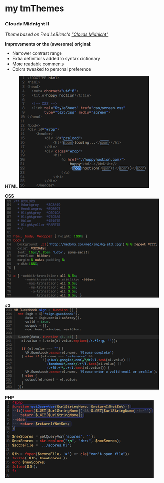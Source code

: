 # my tmThemes

### Clouds Midnight II
*Theme based on Fred LeBlanc's ["Clouds Midnight"](http://fredhq.com/projects/clouds/)*

**Improvements on the (awesome) original:**

* Narrower contrast range
* Extra definitions added to syntax dictionary
* More readable comments
* Colors tweaked to personal preference

**HTML**
![HTML screenshot](https://github.com/mreinhardt/tmThemes/raw/master/img/CMII-html.png)

**CSS**
![CSS screenshot](https://github.com/mreinhardt/tmThemes/raw/master/img/CMII-css.png)

**JS**
![JS screenshot](https://github.com/mreinhardt/tmThemes/raw/master/img/CMII-js.png)

**PHP**
![PHP screenshot](https://github.com/mreinhardt/tmThemes/raw/master/img/CMII-php.png)